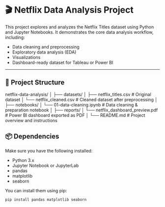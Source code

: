 # 🎬 Netflix Data Analysis Project

This project explores and analyzes the Netflix Titles dataset using Python and Jupyter Notebooks. It demonstrates the core data analysis workflow, including:

- Data cleaning and preprocessing
- Exploratory data analysis (EDA)
- Visualizations
- Dashboard-ready dataset for Tableau or Power BI

---

## 📁 Project Structure

netflix-data-analysis/
│
├── datasets/
│ ├── netflix_titles.csv # Original dataset
│ └── netflix_cleaned.csv # Cleaned dataset after preprocessing
│
├── notebooks/
│ └── 01-data-cleaning.ipynb # Data cleaning & preparation notebook
│
├── reports/
│ └── netflix_dashboard_preview.pdf # Power BI dashboard exported as PDF
│
└── README.md # Project overview and instructions

## 📦 Dependencies

Make sure you have the following installed:

- Python 3.x
- Jupyter Notebook or JupyterLab
- pandas
- matplotlib
- seaborn

You can install them using pip:

```bash
pip install pandas matplotlib seaborn
